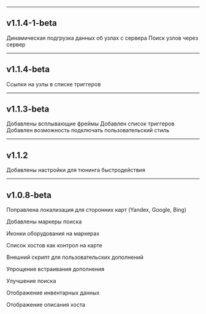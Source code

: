 --------------------------------------------------------------------------------------------
v1.1.4-1-beta
--------------------
Динамическая подгрузка данных об узлах с сервера
Поиск узлов через сервер


--------------------------------------------------------------------------------------------
v1.1.4-beta
--------------------
Ссылки на узлы в списке триггеров


--------------------------------------------------------------------------------------------
v1.1.3-beta
--------------------
Добавлены всплывающие фреймы
Добавлен список триггеров
Добавлен возможность подключать пользовательский стиль


--------------------------------------------------------------------------------------------
v1.1.2
--------------------
Добавлены настройки для тюнинга быстродействия


--------------------------------------------------------------------------------------------
v1.0.8-beta
--------------------
Поправлена локализация для сторонних карт (Yandex, Google, Bing)

Добавлены маркеры поиска

Иконки оборудования на маркерах

Список хостов как контрол на карте

Внешний скрипт для пользовательских дополнений

Упрощение встраивания дополнения

Улучшение поиска

Отображение инвентарных данных

Отображение описания хоста
